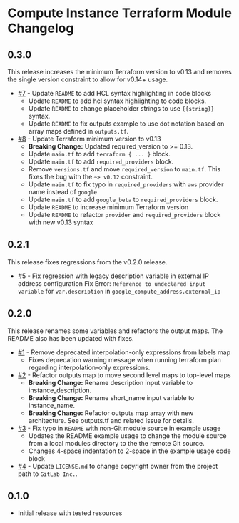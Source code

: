 # Compute Instance Terraform Module Changelog

## 0.3.0

This release increases the minimum Terraform version to v0.13 and removes the single version constraint to allow for v0.14+ usage.

* [#7](https://gitlab.com/gitlab-com/sandbox-cloud/tf-modules/gcp/gce/gcp-compute-instance-tf-module/-/issues/7) - Update `README` to add HCL syntax highlighting in code blocks
    * Update `README` to add hcl syntax highlighting to code blocks.
    * Update `README` to change placeholder strings to use `{{string}}` syntax.
    * Update `README` to fix outputs example to use dot notation based on array maps defined in `outputs.tf`.
* [#8](https://gitlab.com/gitlab-com/sandbox-cloud/tf-modules/gcp/gce/gcp-compute-instance-tf-module/-/issues/8) - Update Terraform minimum version to v0.13
    * **Breaking Change:** Updated required_version to >= 0.13.
    * Update `main.tf` to add `terraform { ... }` block.
    * Update `main.tf` to add `required_providers` block.
    * Remove `versions.tf` and move `required_version` to `main.tf`. This fixes the bug with the `~> v0.12` constraint.
    * Update `main.tf` to fix typo in `required_providers` with `aws` provider name instead of `google`
    * Update `main.tf` to add `google_beta` to `required_providers` block.
    * Update `README` to increase minimum Terraform version
    * Update `README` to refactor `provider` and `required_providers` block with new v0.13 syntax

## 0.2.1

This release fixes regressions from the v0.2.0 release.

* [#5](https://gitlab.com/gitlab-com/sandbox-cloud/tf-modules/gcp/gce/gcp-compute-instance-tf-module/-/issues/5) - Fix regression with legacy description variable in external IP address configuration
    Fix Error: `Reference to undeclared input variable` for `var.description` in `google_compute_address.external_ip`

## 0.2.0

This release renames some variables and refactors the output maps. The README also has been updated with fixes.

* [#1](https://gitlab.com/gitlab-com/sandbox-cloud/tf-modules/gcp/gce/gcp-compute-instance-tf-module/-/issues/1) - Remove deprecated interpolation-only expressions from labels map
    * Fixes deprecation warning message when running terraform plan regarding interpolation-only expressions.
* [#2](https://gitlab.com/gitlab-com/sandbox-cloud/tf-modules/gcp/gce/gcp-compute-instance-tf-module/-/issues/2) - Refactor outputs map to move second level maps to top-level maps
    * **Breaking Change:** Rename description input variable to instance_description.
    * **Breaking Change:** Rename short_name input variable to instance_name.
    * **Breaking Change:** Refactor outputs map array with new architecture. See outputs.tf and related issue for details.
* [#3](https://gitlab.com/gitlab-com/sandbox-cloud/tf-modules/gcp/gce/gcp-compute-instance-tf-module/-/issues/3) - Fix typo in `README` with non-Git module source in example usage
    * Updates the README example usage to change the module source from a local modules directory to the the remote Git source.
    * Changes 4-space indentation to 2-space in the example usage code block
* [#4](https://gitlab.com/gitlab-com/sandbox-cloud/tf-modules/gcp/gce/gcp-compute-instance-tf-module/-/issues/4) - Update `LICENSE.md` to change copyright owner from the project path to `GitLab Inc.`.

## 0.1.0

* Initial release with tested resources
